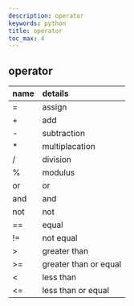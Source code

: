 ```yaml
---
description: operator
keywords: python
title: operator
toc_max: 4
---
```


## operator

| name | details      |
| :------------- | :------------- |
| =       | assign       |
|+|add|
|-|subtraction|
|*|multiplacation|
|/|division|
|%|modulus|
|or| or|
|and|and|
|not|not|
|==|equal|
|!=|not equal|
|>|greater than|
|>=|greater than or equal|
|<| less than|
|<=|less than or equal|

